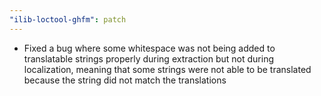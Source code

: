 ```yaml
---
"ilib-loctool-ghfm": patch
---
```


- Fixed a bug where some whitespace was not being added
  to translatable strings properly during extraction but
  not during localization, meaning that some strings were
  not able to be translated because the string did not
  match the translations
